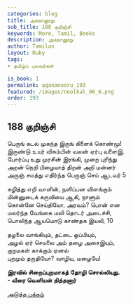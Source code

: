 ```yaml
---
categories: blog
title: அகநானூறு 
sub_title: 188 குறிஞ்சி
keywords: More, Tamil, Books
description: அகநானூறு 
author: Tamilan
layout: Ruby
tags:
- தமிழ்ப் புலவர்கள் 

is_book: 1
permalink: agananooru_193
featured: /images/noolkal_96_6.png
order: 193
---
```



## 188 குறிஞ்சி

பெருங் கடல் முகந்த இருங் கிளைக் கொண்மூ!  
இருண்டு உயர் விசும்பின் வலன் ஏர்பு வளைஇ,  
போர்ப்பு உறு முரசின் இரங்கி, முறை புரிந்து  
அறன் நெறி பிழையாத் திறன் அறி மன்னர்  
அருஞ் சமத்து எதிர்ந்த பெருஞ் செய் ஆடவர் 5

கழித்து எறி வாளின், நளிப்பன விளங்கும்  
மின்னுடைக் கருவியை ஆகி, நாளும்  
கொன்னே செய்தியோ, அரவம்? பொன் என  
மலர்ந்த வேங்கை மலி தொடர் அடைச்சி,  
பொலிந்த ஆயமொடு காண்தக இயலி, 10

தழலை வாங்கியும், தட்டை ஓப்பியும்,  
அழல் ஏர் செயலை அம் தழை அசைஇயும்,  
குறமகள் காக்கும் ஏனல்  
புறமும் தருதியோ? வாழிய, மழையே!

**இரவில் சிறைப்புறமாகத் தோழி சொல்லியது.  
\- வீரை வெளியன் தித்தனார்**

[அடுத்த பக்கம்](agananooru_194)